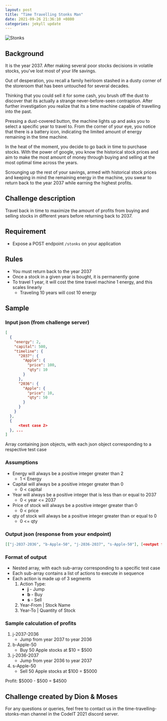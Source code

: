 ```yaml
---
layout: post
title: "Time Travelling Stonks Man"
date: 2021-09-26 21:36:10 +0800
categories: jekyll update
---
```


![Stonks](https://preview.redd.it/z0pr145e3h751.jpg?width=860&format=pjpg&auto=webp&s=f6fe763e970c9e4a36d9b2e8811f042a1edb1dc1)

## Background

It is the year 2037.
After making several poor stocks decisions in volatile stocks, you've lost most of your life savings.

Out of desperation, you recall a family heirloom stashed in a dusty corner of the storeroom that has been untouched for several decades.

Thinking that you could sell it for some cash, you brush off the dust to discover that its actually a strange never-before-seen contraption. After further investigation you realize that its a time machine capable of travelling into the past.

Pressing a dust-covered button, the machine lights up and asks you to select a specific year to travel to. From the corner of your eye, you notice that there is a battery icon, indicating the limited amount of energy remaining in the time machine.

In the heat of the moment, you decide to go back in time to purchase stocks. With the power of google, you know the historical stock prices and aim to make the most amount of money through buying and selling at the most optimal time across the years.

Scrounging up the rest of your savings, armed with historical stock prices and keeping in mind the remaining energy in the machine, you swear to return back to the year 2037 while earning the highest profits.

## Challenge description

Travel back in time to maximize the amount of profits from buying and selling stocks in different years before returning back to 2037.

## Requirement

- Expose a POST endpoint `/stonks` on your application

## Rules

- You must return back to the year 2037
- Once a stock in a given year is bought, it is permanently gone
- To travel 1 year, it will cost the time travel machine 1 energy, and this scales linearly
  - Traveling 10 years will cost 10 energy

## Sample

### Input json (from challenge server)

```json
[
  {
    "energy": 2,
    "capital": 500,
    "timeline": {
      "2037": {
        "Apple": {
          "price": 100,
          "qty": 10
        }
      },
      "2036": {
        "Apple": {
          "price": 10,
          "qty": 50
        }
      }
    }
  },
  {
      <test case 2>
  }, ...
]
```

Array containing json objects, with each json object corresponding to a respective test case

### Assumptions

- Energy will always be a positive integer greater than 2
  - 1 < Energy
- Capital will always be a positive integer greater than 0
  - 0 < capital
- Year will always be a positive integer that is less than or equal to 2037
  - 0 < year <= 2037
- Price of stock will always be a positive integer greater than 0
  - 0 < price
- qty of stock will always be a positive integer greater than or equal to 0
  - 0 <= qty

### Output json (response from your endpoint)

```json
[["j-2037-2036", "b-Apple-50", "j-2036-2037", "s-Apple-50"], [<output for test case 2>], ...]
```

### Format of output

- Nested array, with each sub-array corresponding to a specific test case
- Each sub-array contains a list of actions to execute in sequence
- Each action is made up of 3 segments
  1. Action Type:
     - **j** - Jump
     - **b** - Buy
     - **s** - Sell
  2. Year-From \| Stock Name
  3. Year-To \| Quantity of Stock

### Sample calculation of profits

1. j-2037-2036
   - Jump from year 2037 to year 2036
2. b-Apple-50
   - Buy 50 Apple stocks at $10 = $500
3. j-2036-2037
   - Jump from year 2036 to year 2037
4. s-Apple-50
   - Sell 50 Apple stocks at $100 = $5000

Profit: $5000 - $500 = $4500

## Challenge created by Dion & Moses

For any questions or queries, feel free to contact us in the time-travelling-stonks-man channel in the CodeIT 2021 discord server.
